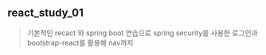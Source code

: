 ## react_study_01

> 기본적인 recact 와 spring boot 연습으로 spring security를 사용한 로그인과 bootstrap-react를 활용해 nav까지 
